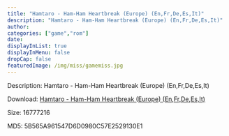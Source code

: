 ```yaml
---
title: "Hamtaro - Ham-Ham Heartbreak (Europe) (En,Fr,De,Es,It)"
description: "Hamtaro - Ham-Ham Heartbreak (Europe) (En,Fr,De,Es,It)"
author: 
categories: ["game","rom"]
date: 
displayInList: true
displayInMenu: false
dropCap: false
featuredImage: /img/miss/gamemiss.jpg
---
```


Description: Hamtaro - Ham-Ham Heartbreak (Europe) (En,Fr,De,Es,It)

Download: <a style="text-decoration:underline;" href="https://mega.nz/#!KOY0lIIS!ljHkXT5tTTFJHOCtwYyitDbHZ8UJzpVUDIZmtzBDHi4" target = "_blank" rel = "nofollow" > Hamtaro - Ham-Ham Heartbreak (Europe) (En,Fr,De,Es,It)</a>

Size: 16777216

MD5: 5B565A961547D6D0980C57E2529130E1

